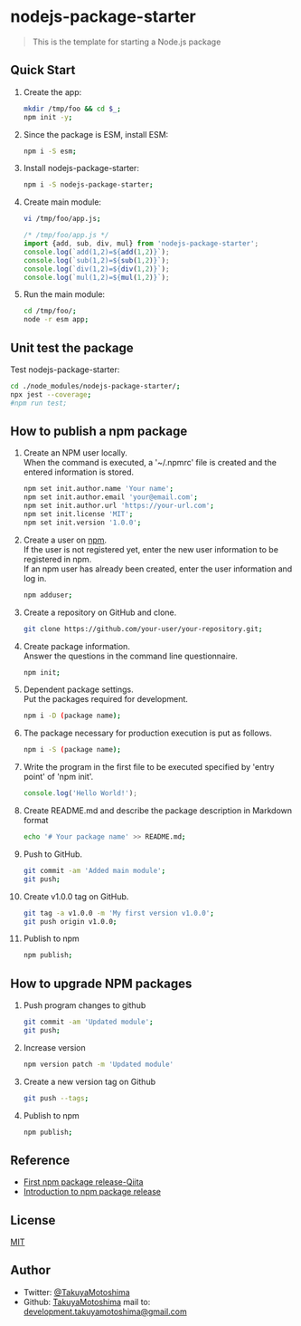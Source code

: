 # nodejs-package-starter

>This is the template for starting a Node.js package

<!-- ## Usage -->

## Quick Start

1. Create the app:

    ```sh
    mkdir /tmp/foo && cd $_;
    npm init -y;
    ```

1. Since the package is ESM, install ESM:

    ```sh
    npm i -S esm;
    ```

1. Install nodejs-package-starter:

    ```sh
    npm i -S nodejs-package-starter;
    ```

1. Create main module: 

    ```sh
    vi /tmp/foo/app.js;
    ```

    ```js
    /* /tmp/foo/app.js */
    import {add, sub, div, mul} from 'nodejs-package-starter';
    console.log(`add(1,2)=${add(1,2)}`);
    console.log(`sub(1,2)=${sub(1,2)}`);
    console.log(`div(1,2)=${div(1,2)}`);
    console.log(`mul(1,2)=${mul(1,2)}`);
    ```

1. Run the main module: 

    ```sh
    cd /tmp/foo/;
    node -r esm app;
    ```

## Unit test the package
Test nodejs-package-starter:

```sh
cd ./node_modules/nodejs-package-starter/;
npx jest --coverage;
#npm run test;
```

## How to publish a npm package

1. Create an NPM user locally.  
When the command is executed, a '~/.npmrc' file is created and the entered information is stored.

    ```sh
    npm set init.author.name 'Your name';
    npm set init.author.email 'your@email.com';
    npm set init.author.url 'https://your-url.com';
    npm set init.license 'MIT';
    npm set init.version '1.0.0';
    ```

1. Create a user on [npm](https://www.npmjs.com/).  
If the user is not registered yet, enter the new user information to be registered in npm.  
If an npm user has already been created, enter the user information and log in.

    ```sh
    npm adduser;
    ```

1. Create a repository on GitHub and clone.

    ```sh
    git clone https://github.com/your-user/your-repository.git;
    ```

1. Create package information.  
Answer the questions in the command line questionnaire.

    ```sh
    npm init;
    ```

1. Dependent package settings.  
Put the packages required for development.

    ```sh
    npm i -D (package name);
    ```

1. The package necessary for production execution is put as follows.

    ```sh
    npm i -S (package name);
    ```

1. Write the program in the first file to be executed specified by 'entry point' of 'npm init'.

    ```js
    console.log('Hello World!');
    ```

1. Create README.md and describe the package description in Markdown format

    ```sh
    echo '# Your package name' >> README.md;
    ```

1. Push to GitHub.

    ```sh
    git commit -am 'Added main module';
    git push;
    ```

1. Create v1.0.0 tag on GitHub.
    
    ```sh
    git tag -a v1.0.0 -m 'My first version v1.0.0';
    git push origin v1.0.0;
    ```

1. Publish to npm
    
    ```sh
    npm publish;
    ```

## How to upgrade NPM packages

1. Push program changes to github
    
    ```sh
    git commit -am 'Updated module';
    git push;
    ```


1. Increase version

    ```sh
    npm version patch -m 'Updated module'
    ```

1. Create a new version tag on Github

    ```sh
    git push --tags;
    ```

1. Publish to npm
    
    ```sh
    npm publish;
    ```

## Reference
- [First npm package release-Qiita](https://qiita.com/TsutomuNakamura/items/f943e0490d509f128ae2#%E5%B1%A5%E6%AD%B4)
- [Introduction to npm package release](https://blog.katsubemakito.net/nodejs/publish_npm_package_for_beginners)

## License
[MIT](LICENSE.txt)

## Author
- Twitter: [@TakuyaMotoshima](https://twitter.com/taaaaaaakuya)
- Github: [TakuyaMotoshima](https://github.com/takuya-motoshima)
mail to: development.takuyamotoshima@gmail.com